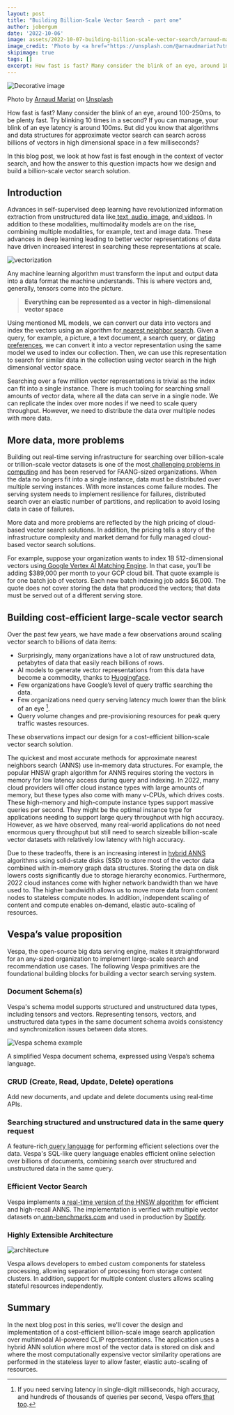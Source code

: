 ```yaml
---
layout: post
title: "Building Billion-Scale Vector Search - part one"
author: jobergum
date: '2022-10-06'
image: assets/2022-10-07-building-billion-scale-vector-search/arnaud-mariat-45Z6hW1dQMI-unsplash.jpg
image_credit: 'Photo by <a href="https://unsplash.com/@arnaudmariat?utm_source=unsplash&utm_medium=referral&utm_content=creditCopyText">Arnaud Mariat</a> on <a href="https://unsplash.com/photos/45Z6hW1dQMI?utm_source=unsplash&utm_medium=referral&utm_content=creditCopyText">Unsplash</a>'
skipimage: true
tags: []
excerpt: How fast is fast? Many consider the blink of an eye, around 100-250ms, to be plenty fast. 
---
```


![Decorative image](/assets/2022-10-07-building-billion-scale-vector-search/arnaud-mariat-45Z6hW1dQMI-unsplash.jpg)
<p class="image-credit">
Photo by <a href="https://unsplash.com/@arnaudmariat?utm_source=unsplash&utm_medium=referral&utm_content=creditCopyText">Arnaud Mariat</a> on <a href="https://unsplash.com/s/photos/billion?utm_source=unsplash&utm_medium=referral&utm_content=creditCopyText">Unsplash</a>
 </p>

How fast is fast? Many consider the blink of an eye, around 100-250ms, to be plenty fast. Try blinking 10 times in a
second? If you can manage, your blink of an eye latency is around 100ms. But did you know that algorithms and data
structures for approximate vector search can search across billions of vectors in high dimensional space in a few
milliseconds? 

In this blog post, we look at how fast is fast enough in the context of vector search, and how the answer to this
question impacts how we design and build a billion-scale vector search solution. 


## Introduction

Advances in self-supervised deep learning have revolutionized information extraction from unstructured data like[
text](https://blog.google/products/search/search-language-understanding-bert/),[
audio](https://openai.com/blog/whisper/),[ image](https://openai.com/blog/clip/), and[
videos](https://ai.facebook.com/blog/generative-ai-text-to-video/). In addition to these modalities, multimodality
models are on the rise, combining multiple modalities, for example, text and image data. These advances in deep learning
leading to better vector representations of data have driven increased interest in searching these representations at
scale. 

![vectorization](/assets/2022-10-07-building-billion-scale-vector-search/ml-models.png)


Any machine learning algorithm must transform the input and output data into a data format the machine understands. This
is where vectors and, generally, tensors come into the picture.

> **Everything can be represented as a vector in high-dimensional vector space**

Using mentioned ML models, we can convert our data into vectors and index the vectors using an algorithm for[ nearest
neighbor search](https://en.wikipedia.org/wiki/Nearest_neighbor_search). Given a query, for example, a picture, a text
document, a search query, or [dating
preferences](https://tech.okcupid.com/vespa-vs-elasticsearch-for-matching-millions-of-people-6e3af18eb4dc), we can
convert it into a vector representation using the same model we used to index our collection. Then, we can use this
representation to search for similar data in the collection using vector search in the high dimensional vector space. 

Searching over a few million vector representations is trivial as the index can fit into a single instance. There is
much tooling for searching small amounts of vector data, where all the data can serve in a single node. We can replicate
the index over more nodes if we need to scale query throughput. However, we need to distribute the data over multiple
nodes with more data. 


## More data, more problems

Building out real-time serving infrastructure for searching over billion-scale or trillion-scale vector datasets is one
of the most[ challenging problems in computing](https://blog.vespa.ai/the-hardest-problem-in-computing/) and has been
reserved for FAANG-sized organizations. When the data no longers fit into a single instance, data must be distributed
over multiple serving instances. With more instances come failure modes. The serving system needs to implement
resilience for failures, distributed search over an elastic number of partitions, and replication to avoid losing data
in case of failures. 

More data and more problems are reflected by the high pricing of cloud-based vector search solutions. In addition, the
pricing tells a story of the infrastructure complexity and market demand for fully managed cloud-based vector search
solutions.

For example, suppose your organization wants to index 1B 512-dimensional vectors using[ Google Vertex AI Matching
Engine](https://cloud.google.com/vertex-ai/pricing). In that case, you'll be adding $389,000 per month to
your GCP cloud bill. That quote example is for one batch job of vectors. Each new batch indexing job adds $6,000. The
quote does not cover storing the data that produced the vectors; that data must be served out of a different serving
store.


## Building cost-efficient large-scale vector search 

Over the past few years, we have made a few observations around scaling vector search to billions of data items:

* Surprisingly, many organizations have a lot of raw unstructured data,
  petabytes of data that easily reach billions of rows.
* AI models to generate vector representations from this data have become a commodity,
  thanks to [Huggingface](https://huggingface.co/). 
* Few organizations have Google’s level of query traffic searching the data.
* Few organizations need query serving latency much lower than the blink of an eye [^1].
* Query volume changes and pre-provisioning resources for peak query traffic wastes resources. 

These observations impact our design for a cost-efficient billion-scale vector search solution. 

The quickest and most accurate methods for approximate nearest neighbors search (ANNS) use in-memory data structures.
For example, the popular HNSW graph algorithm for ANNS requires storing the vectors in memory for low latency access
during query and indexing. In 2022, many cloud providers will offer cloud instance types with large amounts of memory,
but these types also come with many v-CPUs, which drives costs. These high-memory and high-compute instance types
support massive queries per second. They might be the optimal instance type for applications needing to support large
query throughput with high accuracy. However, as we have observed, many real-world applications do not need enormous
query throughput but still need to search sizeable billion-scale vector datasets with relatively low latency with high
accuracy. 

Due to these tradeoffs, there is an increasing interest in [hybrid
ANNS](https://blog.vespa.ai/vespa-hybrid-billion-scale-vector-search/) algorithms using solid-state disks (SSD) to store
most of the vector data combined with in-memory graph data structures. Storing the data on disk lowers costs
significantly due to storage hierarchy economics. Furthermore, 2022 cloud instances come with higher network bandwidth
than we have used to. The higher bandwidth allows us to move more data from content nodes to stateless compute nodes. In
addition, independent scaling of content and compute enables on-demand, elastic auto-scaling of resources.


## Vespa’s value proposition

Vespa, the open-source big data serving engine, makes it straightforward for an any-sized organization to implement
large-scale search and recommendation use cases. The following Vespa primitives are the foundational building blocks for
building a vector search serving system. 


### Document Schema(s)

Vespa's schema model supports structured and unstructured data types, including tensors and vectors. Representing
tensors, vectors, and unstructured data types in the same document schema avoids consistency and synchronization issues
between data stores. 

![Vespa schema example](/assets/2022-10-07-building-billion-scale-vector-search/schema.png)

A simplified Vespa document schema, expressed using Vespa’s schema language. 

### CRUD (Create, Read, Update, Delete) operations

Add new documents, and update and delete documents using real-time APIs. 

### Searching structured and unstructured data in the same query request

A feature-rich[ query language](https://docs.vespa.ai/en/query-language.html) for performing efficient selections over
the data. Vespa's SQL-like query language enables efficient online selection over billions of documents, combining
search over structured and unstructured data in the same query.


### Efficient Vector Search

Vespa implements a[ real-time version of the HNSW algorithm](https://docs.vespa.ai/en/approximate-nn-hnsw.html) for
efficient and high-recall ANNS. The implementation is verified with multiple vector datasets on[
ann-benchmarks.com](http://ann-benchmarks.com/) and used in production by
[Spotify](https://engineering.atspotify.com/2022/03/introducing-natural-language-search-for-podcast-episodes/). 


### Highly Extensible Architecture
![architecture](https://docs.vespa.ai/assets/img/vespa-overview.svg)

Vespa allows developers to embed custom components for stateless processing, allowing separation of processing from
storage content clusters. In addition, support for multiple content clusters allows scaling stateful resources
independently. 

## Summary 

In the next blog post in this series, we'll cover the design and implementation of a cost-efficient billion-scale image
search application over multimodal AI-powered CLIP representations. The application uses a hybrid ANN solution where
most of the vector data is stored on disk and where the most computationally expensive vector similarity operations are
performed in the stateless layer to allow faster, elastic auto-scaling of resources. 


[^1]: If you need serving latency in single-digit milliseconds, high accuracy, and hundreds of thousands of queries per second, Vespa offers[ that too](https://docs.vespa.ai/en/approximate-nn-hnsw.html). 

